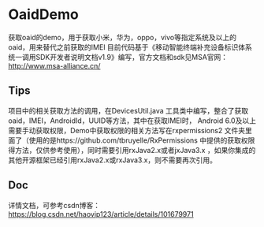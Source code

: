 # OaidDemo
获取oaid的demo，用于获取小米，华为，oppo，vivo等指定系统及以上的oaid，用来替代之前获取的IMEI
目前代码基于《移动智能终端补充设备标识体系统一调用SDK开发者说明文档v1.9》编写，官方文档和sdk见MSA官网：http://www.msa-alliance.cn/


## Tips
项目中的相关获取方法的调用，在DevicesUtil.java 工具类中编写，整合了获取oaid，IMEI，AndroidId，UUID等方法，其中在获取IMEI时，
Android 6.0及以上需要手动获取权限，Demo中获取权限的相关方法写在rxpermissions2 文件夹里面了（使用的是https://github.com/tbruyelle/RxPermissions 
中提供的获取权限得方法，仅供参考使用），同时需要引用rxJava2.x或者jxJava3.x ，如果你集成的其他开源框架已经引用rxJava2.x或rxJava3.x，则不需要再次引用。

## Doc
详情文档，可参考csdn博客： https://blog.csdn.net/haovip123/article/details/101679971


